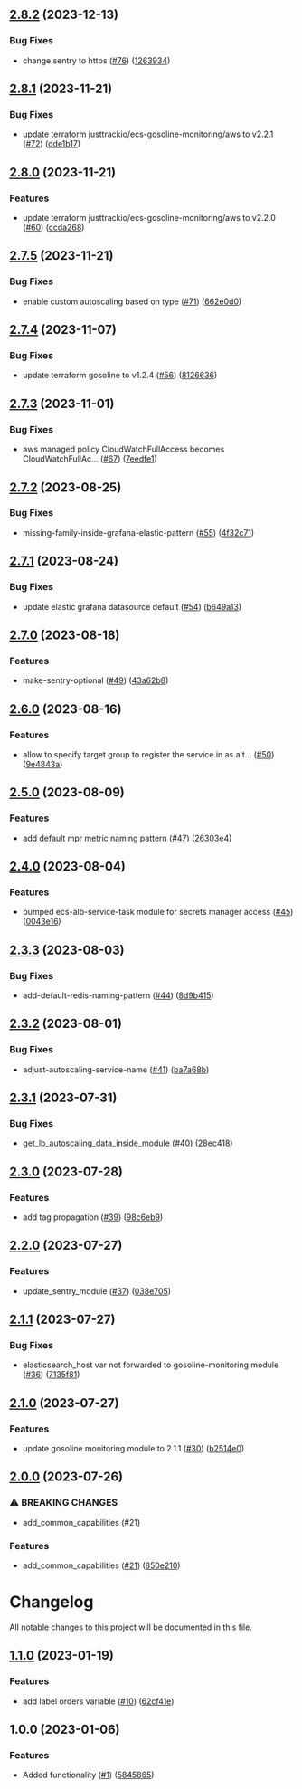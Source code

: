 ## [2.8.2](https://github.com/justtrackio/terraform-aws-ecs-app/compare/v2.8.1...v2.8.2) (2023-12-13)


### Bug Fixes

* change sentry to https ([#76](https://github.com/justtrackio/terraform-aws-ecs-app/issues/76)) ([1263934](https://github.com/justtrackio/terraform-aws-ecs-app/commit/12639349dd19702fb4cc25b7044faf8eb0ee988a))

## [2.8.1](https://github.com/justtrackio/terraform-aws-ecs-app/compare/v2.8.0...v2.8.1) (2023-11-21)


### Bug Fixes

* update terraform justtrackio/ecs-gosoline-monitoring/aws to v2.2.1 ([#72](https://github.com/justtrackio/terraform-aws-ecs-app/issues/72)) ([dde1b17](https://github.com/justtrackio/terraform-aws-ecs-app/commit/dde1b1799efdc821f0698131639a4b546a7da563))

## [2.8.0](https://github.com/justtrackio/terraform-aws-ecs-app/compare/v2.7.5...v2.8.0) (2023-11-21)


### Features

* update terraform justtrackio/ecs-gosoline-monitoring/aws to v2.2.0 ([#60](https://github.com/justtrackio/terraform-aws-ecs-app/issues/60)) ([ccda268](https://github.com/justtrackio/terraform-aws-ecs-app/commit/ccda2685312b850539ea3e416def548fdb490aed))

## [2.7.5](https://github.com/justtrackio/terraform-aws-ecs-app/compare/v2.7.4...v2.7.5) (2023-11-21)


### Bug Fixes

* enable custom autoscaling based on type ([#71](https://github.com/justtrackio/terraform-aws-ecs-app/issues/71)) ([662e0d0](https://github.com/justtrackio/terraform-aws-ecs-app/commit/662e0d03d41fd6774af0aef30c942be6b3b3b0d9))

## [2.7.4](https://github.com/justtrackio/terraform-aws-ecs-app/compare/v2.7.3...v2.7.4) (2023-11-07)


### Bug Fixes

* update terraform gosoline to v1.2.4 ([#56](https://github.com/justtrackio/terraform-aws-ecs-app/issues/56)) ([8126636](https://github.com/justtrackio/terraform-aws-ecs-app/commit/8126636a57812ee9190b6f79305f86c3697e342a))

## [2.7.3](https://github.com/justtrackio/terraform-aws-ecs-app/compare/v2.7.2...v2.7.3) (2023-11-01)


### Bug Fixes

* aws managed policy CloudWatchFullAccess becomes CloudWatchFullAc… ([#67](https://github.com/justtrackio/terraform-aws-ecs-app/issues/67)) ([7eedfe1](https://github.com/justtrackio/terraform-aws-ecs-app/commit/7eedfe1c0f4df1d2b14095bd8198354278a4d001))

## [2.7.2](https://github.com/justtrackio/terraform-aws-ecs-app/compare/v2.7.1...v2.7.2) (2023-08-25)


### Bug Fixes

* missing-family-inside-grafana-elastic-pattern ([#55](https://github.com/justtrackio/terraform-aws-ecs-app/issues/55)) ([4f32c71](https://github.com/justtrackio/terraform-aws-ecs-app/commit/4f32c71ed7aafa201a232326c7f469e108f3a09c))

## [2.7.1](https://github.com/justtrackio/terraform-aws-ecs-app/compare/v2.7.0...v2.7.1) (2023-08-24)


### Bug Fixes

* update elastic grafana datasource default ([#54](https://github.com/justtrackio/terraform-aws-ecs-app/issues/54)) ([b649a13](https://github.com/justtrackio/terraform-aws-ecs-app/commit/b649a135f8d954d4308cdf0c468a87f05fa12fa2))

## [2.7.0](https://github.com/justtrackio/terraform-aws-ecs-app/compare/v2.6.0...v2.7.0) (2023-08-18)


### Features

* make-sentry-optional ([#49](https://github.com/justtrackio/terraform-aws-ecs-app/issues/49)) ([43a62b8](https://github.com/justtrackio/terraform-aws-ecs-app/commit/43a62b8e88c407671cbbbd2837c7540eec9f2149))

## [2.6.0](https://github.com/justtrackio/terraform-aws-ecs-app/compare/v2.5.0...v2.6.0) (2023-08-16)


### Features

* allow to specify target group to register the service in as alt… ([#50](https://github.com/justtrackio/terraform-aws-ecs-app/issues/50)) ([9e4843a](https://github.com/justtrackio/terraform-aws-ecs-app/commit/9e4843a41e624f8d9f0b33c38c70ac9bbc2427fb))

## [2.5.0](https://github.com/justtrackio/terraform-aws-ecs-app/compare/v2.4.0...v2.5.0) (2023-08-09)


### Features

* add default mpr metric naming pattern ([#47](https://github.com/justtrackio/terraform-aws-ecs-app/issues/47)) ([26303e4](https://github.com/justtrackio/terraform-aws-ecs-app/commit/26303e4d99c3488541d66abd6463932e9271471e))

## [2.4.0](https://github.com/justtrackio/terraform-aws-ecs-app/compare/v2.3.3...v2.4.0) (2023-08-04)


### Features

* bumped ecs-alb-service-task module for secrets manager access ([#45](https://github.com/justtrackio/terraform-aws-ecs-app/issues/45)) ([0043e16](https://github.com/justtrackio/terraform-aws-ecs-app/commit/0043e16014f704f17a0a3640ca1f85c74369513f))

## [2.3.3](https://github.com/justtrackio/terraform-aws-ecs-app/compare/v2.3.2...v2.3.3) (2023-08-03)


### Bug Fixes

* add-default-redis-naming-pattern ([#44](https://github.com/justtrackio/terraform-aws-ecs-app/issues/44)) ([8d9b415](https://github.com/justtrackio/terraform-aws-ecs-app/commit/8d9b415307df2f9ee45da21ac30ac3b90a73160a))

## [2.3.2](https://github.com/justtrackio/terraform-aws-ecs-app/compare/v2.3.1...v2.3.2) (2023-08-01)


### Bug Fixes

* adjust-autoscaling-service-name ([#41](https://github.com/justtrackio/terraform-aws-ecs-app/issues/41)) ([ba7a68b](https://github.com/justtrackio/terraform-aws-ecs-app/commit/ba7a68bded086d8051b078d7876e6bbfb01824db))

## [2.3.1](https://github.com/justtrackio/terraform-aws-ecs-app/compare/v2.3.0...v2.3.1) (2023-07-31)


### Bug Fixes

* get_lb_autoscaling_data_inside_module ([#40](https://github.com/justtrackio/terraform-aws-ecs-app/issues/40)) ([28ec418](https://github.com/justtrackio/terraform-aws-ecs-app/commit/28ec41850c0253f0885dec6407f2d42ba53d1d5a))

## [2.3.0](https://github.com/justtrackio/terraform-aws-ecs-app/compare/v2.2.0...v2.3.0) (2023-07-28)


### Features

* add tag propagation ([#39](https://github.com/justtrackio/terraform-aws-ecs-app/issues/39)) ([98c6eb9](https://github.com/justtrackio/terraform-aws-ecs-app/commit/98c6eb930c79bcb16e5a3403e9124ed5ac224a9d))

## [2.2.0](https://github.com/justtrackio/terraform-aws-ecs-app/compare/v2.1.1...v2.2.0) (2023-07-27)


### Features

* update_sentry_module ([#37](https://github.com/justtrackio/terraform-aws-ecs-app/issues/37)) ([038e705](https://github.com/justtrackio/terraform-aws-ecs-app/commit/038e705f4e7a77e20350aac95c51551fbaa443ec))

## [2.1.1](https://github.com/justtrackio/terraform-aws-ecs-app/compare/v2.1.0...v2.1.1) (2023-07-27)


### Bug Fixes

* elasticsearch_host var not forwarded to gosoline-monitoring module ([#36](https://github.com/justtrackio/terraform-aws-ecs-app/issues/36)) ([7135f81](https://github.com/justtrackio/terraform-aws-ecs-app/commit/7135f819f5da11442f8e24af26d099e8842d31f9))

## [2.1.0](https://github.com/justtrackio/terraform-aws-ecs-app/compare/v2.0.0...v2.1.0) (2023-07-27)


### Features

* update gosoline monitoring module to 2.1.1 ([#30](https://github.com/justtrackio/terraform-aws-ecs-app/issues/30)) ([b2514e0](https://github.com/justtrackio/terraform-aws-ecs-app/commit/b2514e023e442050411ef0c877ef90b0f4ffabcf))

## [2.0.0](https://github.com/justtrackio/terraform-aws-ecs-app/compare/v1.1.0...v2.0.0) (2023-07-26)


### ⚠ BREAKING CHANGES

* add_common_capabilities (#21)

### Features

* add_common_capabilities ([#21](https://github.com/justtrackio/terraform-aws-ecs-app/issues/21)) ([850e210](https://github.com/justtrackio/terraform-aws-ecs-app/commit/850e210ed8594eae0beaca1f5a4ea8c55edbd4a2))

# Changelog

All notable changes to this project will be documented in this file.

## [1.1.0](https://github.com/justtrackio/terraform-aws-ecs-app/compare/v1.0.0...v1.1.0) (2023-01-19)


### Features

* add label orders variable ([#10](https://github.com/justtrackio/terraform-aws-ecs-app/issues/10)) ([62cf41e](https://github.com/justtrackio/terraform-aws-ecs-app/commit/62cf41e7fb57a9281a3ef23e807b416e4d3a7963))

## 1.0.0 (2023-01-06)


### Features

* Added functionality ([#1](https://github.com/justtrackio/terraform-aws-ecs-app/issues/1)) ([5845865](https://github.com/justtrackio/terraform-aws-ecs-app/commit/58458658fc9f1630246aa362e85e12eb146e8fd5))
